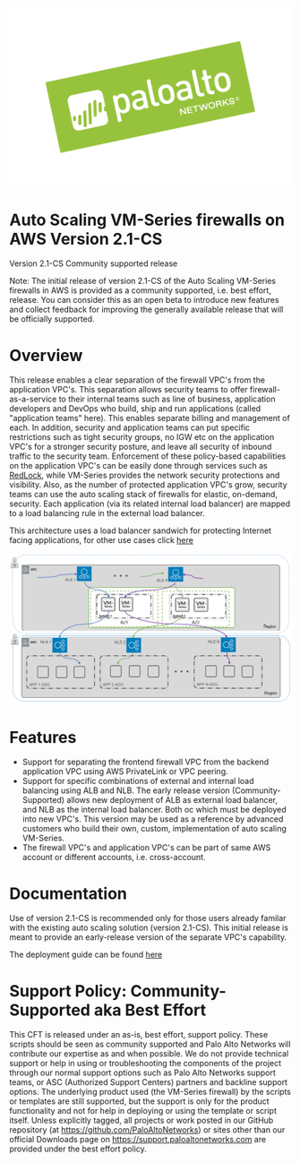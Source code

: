 ![alt_text](/Version-2.1-Community-Supported/pan-logo-badge-green-dark-kick-up.png "logo")

# Auto Scaling VM-Series firewalls on AWS Version 2.1-CS
Version 2.1-CS Community supported release

Note: The initial release of version 2.1-CS of the Auto Scaling VM-Series firewalls in AWS is provided as a community supported, i.e. best effort, release. You can consider this as an open beta to introduce new features and collect feedback for improving the generally available release that will be officially supported.

# Overview
This release enables a clear separation of the firewall VPC's from the application VPC's. This separation allows security teams to offer firewall-as-a-service to their internal teams such as line of business, application developers and DevOps who build, ship and run applications (called "application teams" here). This enables separate billing and management of each. In addition, security and application teams can put specific restrictions such as tight security groups, no IGW etc on the application VPC's for a stronger security posture, and leave all security of inbound traffic to the security team. Enforcement of these policy-based capabilities on the application VPC's can be easily done through services such as [RedLock](https://www.paloaltonetworks.com/redlock), while VM-Series provides the network security protections and visibility. Also, as the number of protected application VPC's grow, security teams can use the auto scaling stack of firewalls for elastic, on-demand, security. Each application (via its related internal load balancer) are mapped to a load balancing rule in the external load balancer.

This architecture uses a load balancer sandwich for protecting Internet facing applications, for other use cases click [here]( https://github.com/PaloAltoNetworks/aws-elb-autoscaling)

![alt text](/Version-2.1-Community-Supported/cft_elb21CS.png?raw=true "Topology for the Auto Scaling VM-Series Firewalls on AWS Version 2.1")


# Features
* Support for separating the frontend firewall VPC from the backend application VPC using AWS PrivateLink or VPC peering.
* Support for specific combinations of external and internal load balancing using ALB and NLB. The early release version (Community-Supported) allows new deployment of ALB as external load balancer, and NLB as the internal load balancer. Both oc which must be deployed into new VPC's. This version may be used as a reference by advanced customers who build their own, custom, implementation of auto scaling VM-Series.
* The firewall VPC's and application VPC's can be part of same AWS account or different accounts, i.e. cross-account.

# Documentation
Use of version 2.1-CS is recommended only for those users already familar with the existing auto scaling solution (version 2.1-CS). This initial release is meant to provide an early-release version of the separate VPC's capability.

The deployment guide can be found [here](https://github.com/PaloAltoNetworks/aws-elb-autoscaling/blob/master/Version-2.1-Community-Supported/AWS_AutoScale2-1-Community-Supported.pdf)

# Support Policy: Community-Supported aka Best Effort
This CFT is released under an as-is, best effort, support policy. These scripts should be seen as community supported and Palo Alto Networks will contribute our expertise as and when possible. We do not provide technical support or help in using or troubleshooting the components of the project through our normal support options such as Palo Alto Networks support teams, or ASC (Authorized Support Centers) partners and backline support options. The underlying product used (the VM-Series firewall) by the scripts or templates are still supported, but the support is only for the product functionality and not for help in deploying or using the template or script itself. Unless explicitly tagged, all projects or work posted in our GitHub repository (at https://github.com/PaloAltoNetworks) or sites other than our official Downloads page on https://support.paloaltonetworks.com are provided under the best effort policy.
